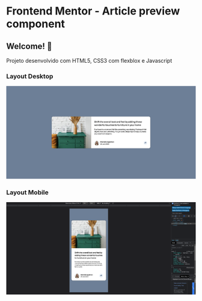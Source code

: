 # Frontend Mentor - Article preview component

## Welcome! 👋

Projeto desenvolvido com HTML5, CSS3 com flexblox e Javascript

### Layout Desktop

![Layout Desktop](./images/layout-desktop.png)

### Layout Mobile

![Layout Mobile](./images/layout-mobile.png)


